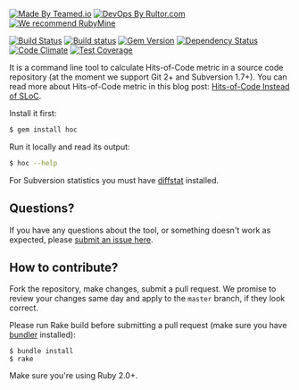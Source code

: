 [![Made By Teamed.io](http://img.teamed.io/btn.svg)](http://www.teamed.io)
[![DevOps By Rultor.com](http://www.rultor.com/b/yegor256/hoc)](http://www.rultor.com/p/yegor256/hoc)
[![We recommend RubyMine](http://img.teamed.io/rubymine-recommend.svg)](https://www.jetbrains.com/ruby/)

[![Build Status](https://travis-ci.org/yegor256/hoc.svg)](https://travis-ci.org/yegor256/hoc)
[![Build status](https://ci.appveyor.com/api/projects/status/yww1brb4xy80jh11?svg=true)](https://ci.appveyor.com/project/yegor256/hoc)
[![Gem Version](https://badge.fury.io/rb/hoc.svg)](http://badge.fury.io/rb/hoc)
[![Dependency Status](https://gemnasium.com/yegor256/hoc.svg)](https://gemnasium.com/yegor256/hoc)
[![Code Climate](http://img.shields.io/codeclimate/github/yegor256/hoc.svg)](https://codeclimate.com/github/yegor256/hoc)
[![Test Coverage](https://img.shields.io/codecov/c/github/yegor256/hoc.svg)](https://codecov.io/github/yegor256/hoc?branch=master)

It is a command line tool to calculate Hits-of-Code metric
in a source code repository (at the moment we support Git 2+ and Subversion 1.7+).
You can read more about Hits-of-Code metric in this blog post:
[Hits-of-Code Instead of SLoC](http://www.yegor256.com/2014/11/14/hits-of-code.html).

Install it first:

```bash
$ gem install hoc
```

Run it locally and read its output:

```bash
$ hoc --help
```

For Subversion statistics you must have
[diffstat](http://sourceforge.net/projects/mingw/files/MSYS/Extension/diffstat/)
installed.

## Questions?

If you have any questions about the tool, or something doesn't work as expected,
please [submit an issue here](https://github.com/yegor256/hoc/issues/new).

## How to contribute?

Fork the repository, make changes, submit a pull request.
We promise to review your changes same day and apply to
the `master` branch, if they look correct.

Please run Rake build before submitting a pull request (make sure you
have [bundler](http://bundler.io/) installed):

```
$ bundle install
$ rake
```

Make sure you're using Ruby 2.0+.
